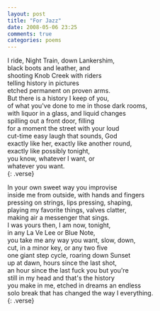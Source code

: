 ```yaml
---
layout: post
title: "For Jazz"
date: 2008-05-06 23:25
comments: true
categories: poems
---
```

I ride, Night Train, down Lankershim,  
black boots and leather, and  
shooting Knob Creek with riders  
telling history in pictures  
etched permanent on proven arms.  
But there is a history I keep of you,  
of what you've done to me in those dark rooms,  
with liquor in a glass, and liquid changes  
spilling out a front door, filling  
for a moment the street with your loud  
cut-time easy laugh that sounds, God  
exactly like her, exactly like another round,  
exactly like possibly tonight,  
you know, whatever I want, or  
whatever you want.  
{: .verse}

In your own sweet way you improvise  
inside me from outside, with hands and fingers  
pressing on strings, lips pressing, shaping,  
playing my favorite things, valves clatter,  
making air a messenger that sings.  
I was yours then, I am now, tonight,  
in any La Ve Lee or Blue Note,  
you take me any way you want, slow, down,  
cut, in a minor key, or any two five  
one giant step cycle, roaring down Sunset  
up at dawn, hours since the last shot,  
an hour since the last fuck you but you're  
still in my head and that's the history  
you make in me, etched in dreams an endless  
solo break that has changed the way I everything.  
{: .verse}
